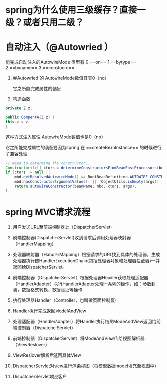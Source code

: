 # spring为什么使用三级缓存？直接一级？或者只用二级？

# 自动注入（@Autowried ）

能完成自动注入的AutowireMode 类型有 0.==on== 1.==bytype== 2.==byname== 3.==constucre==

1. @Autowried  的  AutowireMode数值其实0（no）

   它之所能完成属性的装配

2. 构造函数

```java 
private Z z;

public CompentA(Z z) {
this.z = z;
}
```

这种方式注入属性 AutowireMode数值也是0（no）

它之所能完成属性的装配是因为spring 在 ==createBeanInstance== 的时候进行了兼容处理

```java
// Need to determine the constructor...
Constructor<?>[] ctors = determineConstructorsFromBeanPostProcessors(beanClass, beanName);
if (ctors != null ||
    mbd.getResolvedAutowireMode() == RootBeanDefinition.AUTOWIRE_CONSTRUCTOR ||
    mbd.hasConstructorArgumentValues() || !ObjectUtils.isEmpty(args))  {
    return autowireConstructor(beanName, mbd, ctors, args);
}
```

# spring MVC请求流程

1. 用户发送URL至前端控制器上（DispatcherServlet）

2. 前端控制器(DispatcherServlet)收到请求后调用处理器映射器（HandlerMapping）

3. 处理器映射器（HandlerMapping）根据请求的URL找到具体的处理器，生成处理器执行链HandlerExecutionChain(包括处理器对象和处理器拦截器)一并返回给DispatcherServlet。

4. 前端控制器（DispatcherServlet）根据处理器Headler获取处理适配器（HandlerAdapter）执行HandlerAdapter处理一系列的操作，如：参数封装，数据格式转换，数据验证等操作

5. 执行处理器Handler（Controller，也叫做页面控制器）

6. Handler执行完成返回ModelAndView

7. 处理适配器（HandlerAdapter）将Handler执行结果ModeAndView返回给前端控制器（DispatcherServlet）

8. 前端控制器（DispatcherServlet）将ModeAndView传给视图解析器（ViewReslover）

9. ViewReslover解析后返回具体View

10. DispatcherServlet对view进行渲染视图（将模型数据model填充至视图中）

11. DispatcherServlet响应客户

    

